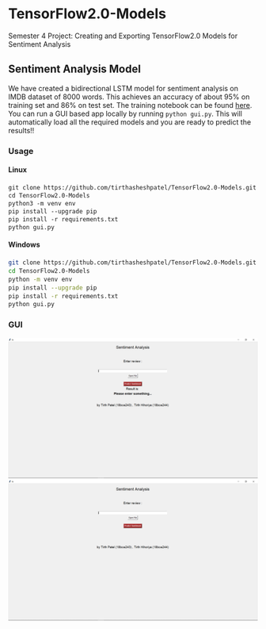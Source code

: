 # TensorFlow2.0-Models

Semester 4 Project: Creating and Exporting TensorFlow2.0 Models for Sentiment Analysis

## Sentiment Analysis Model

We have created a bidirectional LSTM model for sentiment analysis on IMDB dataset of 8000 words. This achieves an accuracy of about 95\% on training set and 86\% on test set. The training notebook can be found [here](TensorFlow_2_0_Sentiment_Analysis.ipynb). You can run a GUI based app locally by running ``python gui.py``. This will automatically load all the required models and you are ready to predict the results!!

### Usage


#### Linux

```shell
git clone https://github.com/tirthasheshpatel/TensorFlow2.0-Models.git
cd TensorFlow2.0-Models
python3 -m venv env
pip install --upgrade pip
pip install -r requirements.txt
python gui.py
```

#### Windows

```bash
git clone https://github.com/tirthasheshpatel/TensorFlow2.0-Models.git
cd TensorFlow2.0-Models
python -m venv env
pip install --upgrade pip
pip install -r requirements.txt
python gui.py
```

### GUI

![gui image](images/gui_1.png)
![gui image](images/gui_2.png)

